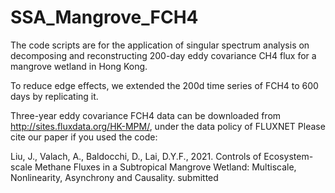 # SSA_Mangrove_FCH4
The code scripts are for the application of singular spectrum analysis on decomposing and reconstructing 200-day eddy covariance CH4 flux for a mangrove wetland in Hong Kong.

To reduce edge effects, we extended the 200d time series of FCH4 to 600 days by replicating it.

Three-year eddy covariance FCH4 data can be downloaded from http://sites.fluxdata.org/HK-MPM/, under the data policy of FLUXNET
Please cite our paper if you used the code:

Liu, J., Valach, A., Baldocchi, D., Lai, D.Y.F., 2021. Controls of Ecosystem-scale Methane Fluxes in a Subtropical Mangrove Wetland: Multiscale, Nonlinearity, Asynchrony and Causality. submitted
